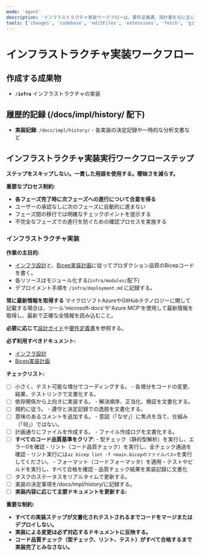 ```yaml
---
mode: 'agent'
description: 'インフラストラクチャ実装ワークフローは、要件定義書、設計書を元に主にBicep成果物を作成します。'
tools: ['changes', 'codebase', 'editFiles', 'extensions', 'fetch', 'githubRepo', 'openSimpleBrowser', 'problems', 'runTasks', 'search', 'searchResults', 'terminalLastCommand', 'terminalSelection', 'testFailure', 'usages', 'vscodeAPI','microsoft-docs', 'Azure MCP']
---
```

# インフラストラクチャ実装ワークフロー

## 作成する成果物
 - **`/infra`** インフラストラクチャの実装

## 履歴的記録 (/docs/impl/history/ 配下)
 - **実装記録**: `/docs/impl/history/` - 各実装の決定記録や一時的な分析文書など

## インフラストラクチャ実装実行ワークフローステップ

**ステップをスキップしない。一貫した用語を使用する。曖昧さを減らす。**

**重要なプロセス制約:**
- **各フェーズ完了時に次フェーズへの進行について合意を得る**
- ユーザーの承認なしに次のフェーズに自動的に進まない
- フェーズ間の移行では明確なチェックポイントを提示する
- 不完全なフェーズでの進行を防ぐための確認プロセスを実施する

### **インフラストラクチャ実装**

**作業の主目的:**

- [インフラ設計](../../docs/design/design_infra.md)と、[Bicep実装計画](../../docs/impl/impl_tasks_infra.md)に従ってプロダクション品質のBicepコードを書く。
- 各リソースはモジュール化する(`infra/modules/`配下)
- デプロイメント手順を `/infra/deployment.md` に記録する。

**常に最新情報を取得する**
マイクロソフトAzureやGitHubテクノロジーに関して記載する場合は、ツール'microsoft-docs'や'Azure MCP'を使用して最新情報を取得し、最新で正確な全情報を読み込むこと。

**必要に応じて**[設計ガイド](../../docs/design/guide/design_guide_infra.md)や[要件定義書](../../docs/plan/requirements.md)を参照する。

**必ず利用すべきドキュメント:**
 - [インフラ設計](../../docs/design/design_infra.md)
 - [Bicep実装計画](../../docs/impl/impl_tasks_infra.md)

**チェックリスト:**

- [ ] 小さく、テスト可能な増分でコーディングする。
      - 各増分をコードの変更、結果、テストリンクで文書化する。
- [ ] 依存関係から上向きに実装する。
      - 解決順序、正当化、検証を文書化する。
- [ ] 規約に従う。
      - 遵守と決定記録での逸脱を文書化する。
- [ ] 意味のあるコメントを追加する。
      - 意図（「なぜ」）に焦点を当て、仕組み（「何」）ではない。
- [ ] 計画通りにファイルを作成する。
      - ファイル作成ログを文書化する。
- [ ] **すべてのコード品質基準をクリア**:
      - 型チェック（静的型解析）を実行し、エラー0を確認
      - リント（コード品質チェック）を実行し、全チェック通過を確認
       - リント実行には`az bicep lint -f <main.bicepのファイルパス>`を実行してください。
      - フォーマット（コードフォーマッタ）を適用
      - テストやビルドを実行し、すべて合格を確認
      - 品質チェック結果を実装記録に文書化
- [ ] タスクのステータスをリアルタイムで更新する。
- [ ] 実装の決定事項を/docs/impl/history/に記録する。
- [ ] **実装内容に応じて主要ドキュメントを更新する:**

**重要な制約:**

- **すべての実装ステップが文書化されテストされるまでコードをマージまたはデプロイしない。**
- **実装による変更は必ず対応するドキュメントに反映する。**
- **コード品質チェック（型チェック、リント、テスト）がすべて合格するまで実装完了とみなさない。**


